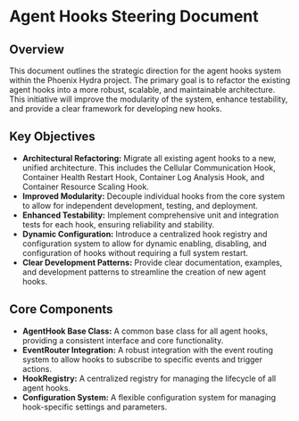 # Agent Hooks Steering Document

## Overview

This document outlines the strategic direction for the agent hooks system within the Phoenix Hydra project. The primary goal is to refactor the existing agent hooks into a more robust, scalable, and maintainable architecture. This initiative will improve the modularity of the system, enhance testability, and provide a clear framework for developing new hooks.

## Key Objectives

*   **Architectural Refactoring:** Migrate all existing agent hooks to a new, unified architecture. This includes the Cellular Communication Hook, Container Health Restart Hook, Container Log Analysis Hook, and Container Resource Scaling Hook.
*   **Improved Modularity:** Decouple individual hooks from the core system to allow for independent development, testing, and deployment.
*   **Enhanced Testability:** Implement comprehensive unit and integration tests for each hook, ensuring reliability and stability.
*   **Dynamic Configuration:** Introduce a centralized hook registry and configuration system to allow for dynamic enabling, disabling, and configuration of hooks without requiring a full system restart.
*   **Clear Development Patterns:** Provide clear documentation, examples, and development patterns to streamline the creation of new agent hooks.

## Core Components

*   **AgentHook Base Class:** A common base class for all agent hooks, providing a consistent interface and core functionality.
*   **EventRouter Integration:** A robust integration with the event routing system to allow hooks to subscribe to specific events and trigger actions.
*   **HookRegistry:** A centralized registry for managing the lifecycle of all agent hooks.
*   **Configuration System:** A flexible configuration system for managing hook-specific settings and parameters.